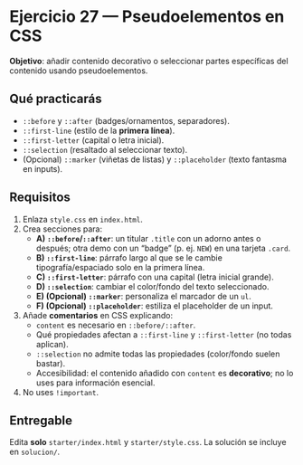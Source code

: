 # Ejercicio 27 — Pseudoelementos en CSS

**Objetivo**: añadir contenido decorativo o seleccionar partes específicas del contenido usando pseudoelementos.

## Qué practicarás

- `::before` y `::after` (badges/ornamentos, separadores).
- `::first-line` (estilo de la **primera línea**).
- `::first-letter` (capital o letra inicial).
- `::selection` (resaltado al seleccionar texto).
- (Opcional) `::marker` (viñetas de listas) y `::placeholder` (texto fantasma en inputs).

## Requisitos

1. Enlaza `style.css` en `index.html`.
2. Crea secciones para:
   - **A) `::before`/`::after`**: un titular `.title` con un adorno antes o después; otra demo con un “badge” (p. ej. `NEW`) en una tarjeta `.card`.
   - **B) `::first-line`**: párrafo largo al que se le cambie tipografía/espaciado solo en la primera línea.
   - **C) `::first-letter`**: párrafo con una capital (letra inicial grande).
   - **D) `::selection`**: cambiar el color/fondo del texto seleccionado.
   - **E) (Opcional) `::marker`**: personaliza el marcador de un `ul`.
   - **F) (Opcional) `::placeholder`**: estiliza el placeholder de un input.
3. Añade **comentarios** en CSS explicando:
   - `content` es necesario en `::before/::after`.
   - Qué propiedades afectan a `::first-line` y `::first-letter` (no todas aplican).
   - `::selection` no admite todas las propiedades (color/fondo suelen bastar).
   - Accesibilidad: el contenido añadido con `content` es **decorativo**; no lo uses para información esencial.
4. No uses `!important`.

## Entregable

Edita **solo** `starter/index.html` y `starter/style.css`. La solución se incluye en `solucion/`.

